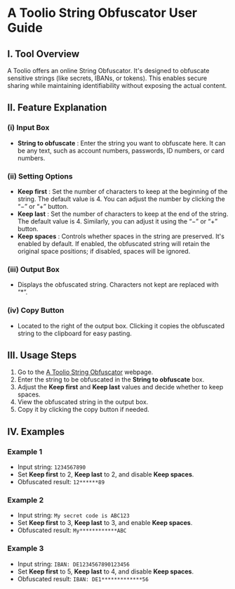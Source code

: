 # A Toolio String Obfuscator User Guide

## I. Tool Overview

A Toolio offers an online String Obfuscator. It's designed to obfuscate sensitive strings (like secrets, IBANs, or tokens). This enables secure sharing while maintaining identifiability without exposing the actual content.

## II. Feature Explanation

### (i) Input Box

  - **String to obfuscate** : Enter the string you want to obfuscate here. It can be any text, such as account numbers, passwords, ID numbers, or card numbers.

### (ii) Setting Options

  - **Keep first** : Set the number of characters to keep at the beginning of the string. The default value is 4. You can adjust the number by clicking the “−” or “+” button.
  - **Keep last** : Set the number of characters to keep at the end of the string. The default value is 4. Similarly, you can adjust it using the “−” or “+” button.
  - **Keep spaces** : Controls whether spaces in the string are preserved. It's enabled by default. If enabled, the obfuscated string will retain the original space positions; if disabled, spaces will be ignored.

### (iii) Output Box

  - Displays the obfuscated string. Characters not kept are replaced with “*”.

### (iv) Copy Button

  - Located to the right of the output box. Clicking it copies the obfuscated string to the clipboard for easy pasting.

## III. Usage Steps

  1. Go to the [A Toolio String Obfuscator](https://atoolio.com/string-obfuscator) webpage.
  2. Enter the string to be obfuscated in the **String to obfuscate** box.
  3. Adjust the **Keep first** and **Keep last** values and decide whether to keep spaces.
  4. View the obfuscated string in the output box.
  5. Copy it by clicking the copy button if needed.

## IV. Examples

### Example 1

  * Input string: `1234567890`
  * Set **Keep first** to 2, **Keep last** to 2, and disable **Keep spaces**.
  * Obfuscated result: `12******89`

### Example 2

  * Input string: `My secret code is ABC123`
  * Set **Keep first** to 3, **Keep last** to 3, and enable **Keep spaces**.
  * Obfuscated result: `My************ABC`

### Example 3

  * Input string: `IBAN: DE1234567890123456`
  * Set **Keep first** to 5, **Keep last** to 4, and disable **Keep spaces**.
  * Obfuscated result: `IBAN: DE1*************56`